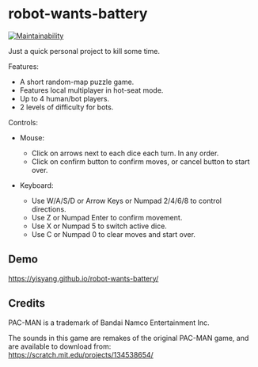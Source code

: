 # robot-wants-battery

[![Maintainability](https://api.codeclimate.com/v1/badges/761abfd10927abbda5b2/maintainability)](https://codeclimate.com/github/yisyang/robot-wants-battery/maintainability)

Just a quick personal project to kill some time.

Features:

- A short random-map puzzle game.
- Features local multiplayer in hot-seat mode.
- Up to 4 human/bot players.
- 2 levels of difficulty for bots.


Controls:

- Mouse:
  - Click on arrows next to each dice each turn. In any order.
  - Click on confirm button to confirm moves, or cancel button to start over.

- Keyboard:
  - Use W/A/S/D or Arrow Keys or Numpad 2/4/6/8 to control directions.
  - Use Z or Numpad Enter to confirm movement.
  - Use X or Numpad 5 to switch active dice.
  - Use C or Numpad 0 to clear moves and start over.


## Demo

https://yisyang.github.io/robot-wants-battery/


## Credits

PAC-MAN is a trademark of Bandai Namco Entertainment Inc.

The sounds in this game are remakes of the original PAC-MAN game, and are available to download from:
https://scratch.mit.edu/projects/134538654/
